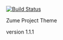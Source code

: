 [![Build Status](https://travis-ci.org/ChasmSolutions/zume-project-theme.svg?branch=master)](https://travis-ci.org/ChasmSolutions/zume-project-theme)

Zume Project Theme

version 1.1.1

